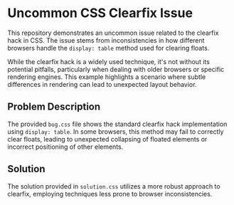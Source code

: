 # Uncommon CSS Clearfix Issue

This repository demonstrates an uncommon issue related to the clearfix hack in CSS.  The issue stems from inconsistencies in how different browsers handle the `display: table` method used for clearing floats.

While the clearfix hack is a widely used technique, it's not without its potential pitfalls, particularly when dealing with older browsers or specific rendering engines.  This example highlights a scenario where subtle differences in rendering can lead to unexpected layout behavior.

## Problem Description

The provided `bug.css` file shows the standard clearfix hack implementation using `display: table`.  In some browsers, this method may fail to correctly clear floats, leading to unexpected collapsing of floated elements or incorrect positioning of other elements.

## Solution

The solution provided in `solution.css` utilizes a more robust approach to clearfix, employing techniques less prone to browser inconsistencies.
